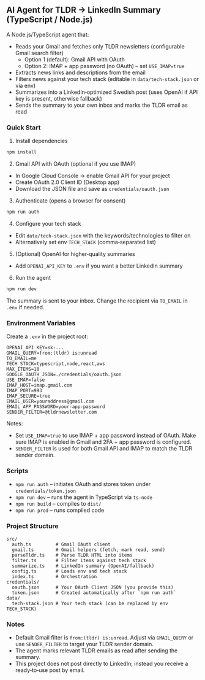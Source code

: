 ## AI Agent for TLDR → LinkedIn Summary (TypeScript / Node.js)

A Node.js/TypeScript agent that:

- Reads your Gmail and fetches only TLDR newsletters (configurable Gmail search filter)
  - Option 1 (default): Gmail API with OAuth
  - Option 2: IMAP + app password (no OAuth) – set `USE_IMAP=true`
- Extracts news links and descriptions from the email
- Filters news against your tech stack (editable in `data/tech-stack.json` or via env)
- Summarizes into a LinkedIn‑optimized Swedish post (uses OpenAI if API key is present, otherwise fallback)
- Sends the summary to your own inbox and marks the TLDR email as read

### Quick Start

1) Install dependencies

```bash
npm install
```

2) Gmail API with OAuth (optional if you use IMAP)

- In Google Cloud Console → enable Gmail API for your project
- Create OAuth 2.0 Client ID (Desktop app)
- Download the JSON file and save as `credentials/oauth.json`

3) Authenticate (opens a browser for consent)

```bash
npm run auth
```

4) Configure your tech stack

- Edit `data/tech-stack.json` with the keywords/technologies to filter on
- Alternatively set env `TECH_STACK` (comma‑separated list)

5) (Optional) OpenAI for higher‑quality summaries

- Add `OPENAI_API_KEY` to `.env` if you want a better LinkedIn summary

6) Run the agent

```bash
npm run dev
```

The summary is sent to your inbox. Change the recipient via `TO_EMAIL` in `.env` if needed.

### Environment Variables

Create a `.env` in the project root:

```
OPENAI_API_KEY=sk-...
GMAIL_QUERY=from:(tldr) is:unread
TO_EMAIL=me
TECH_STACK=typescript,node,react,aws
MAX_ITEMS=10
GOOGLE_OAUTH_JSON=./credentials/oauth.json
USE_IMAP=false
IMAP_HOST=imap.gmail.com
IMAP_PORT=993
IMAP_SECURE=true
EMAIL_USER=youraddress@gmail.com
EMAIL_APP_PASSWORD=your-app-password
SENDER_FILTER=@tldrnewsletter.com
```

Notes:
- Set `USE_IMAP=true` to use IMAP + app password instead of OAuth. Make sure IMAP is enabled in Gmail and 2FA + app password is configured.
- `SENDER_FILTER` is used for both Gmail API and IMAP to match the TLDR sender domain.

### Scripts

- `npm run auth` – initiates OAuth and stores token under `credentials/token.json`
- `npm run dev` – runs the agent in TypeScript via `ts-node`
- `npm run build` – compiles to `dist/`
- `npm run prod` – runs compiled code

### Project Structure

```
src/
  auth.ts         # Gmail OAuth client
  gmail.ts        # Gmail helpers (fetch, mark read, send)
  parseTldr.ts    # Parse TLDR HTML into items
  filter.ts       # Filter items against tech stack
  summarize.ts    # LinkedIn summary (OpenAI/fallback)
  config.ts       # Loads env and tech stack
  index.ts        # Orchestration
credentials/
  oauth.json      # Your OAuth Client JSON (you provide this)
  token.json      # Created automatically after `npm run auth`
data/
  tech-stack.json # Your tech stack (can be replaced by env TECH_STACK)
```

### Notes

- Default Gmail filter is `from:(tldr) is:unread`. Adjust via `GMAIL_QUERY` or use `SENDER_FILTER` to target your TLDR sender domain.
- The agent marks relevant TLDR emails as read after sending the summary.
- This project does not post directly to LinkedIn; instead you receive a ready‑to‑use post by email.
